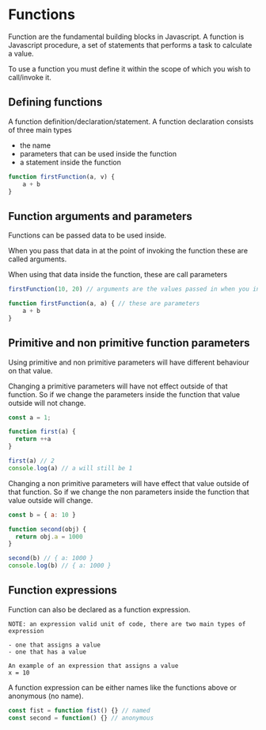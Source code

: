 # Functions
Function are the fundamental building blocks in Javascript. A function is Javascript procedure, a set of statements that performs a task to calculate a value.

To use a function you must define it within the scope of which you wish to call/invoke it.

## Defining functions
A function definition/declaration/statement. A function declaration consists of three main types

 - the name
 - parameters that can be used inside the function
 - a statement inside the function

```js
function firstFunction(a, v) {
    a + b
}
```

## Function arguments and parameters
Functions can be passed data to be used inside. 

When you pass that data in at the point of invoking the function these are called arguments.

When using that data inside the function, these are call parameters 

```js
firstFunction(10, 20) // arguments are the values passed in when you invoke a function
```

```js
function firstFunction(a, a) { // these are parameters
    a + b
}
```

## Primitive and non primitive function parameters
Using primitive and non primitive parameters will have different behaviour on that value.

Changing a primitive parameters will have not effect outside of that function. So if we change the parameters inside the function that value outside will not change.

```js
const a = 1;

function first(a) {
  return ++a
}

first(a) // 2
console.log(a) // a will still be 1
```

Changing a non primitive parameters will have effect that value outside of that function. So if we change the non parameters inside the function that value outside will change.

```js
const b = { a: 10 }

function second(obj) {
  return obj.a = 1000
}

second(b) // { a: 1000 }
console.log(b) // { a: 1000 }
```

## Function expressions
Function can also be declared as a function expression.

```
NOTE: an expression valid unit of code, there are two main types of expression

- one that assigns a value
- one that has a value

An example of an expression that assigns a value
x = 10
```

A function expression can be either names like the functions above or anonymous (no name).

```js
const fist = function fist() {} // named
const second = function() {} // anonymous
```

